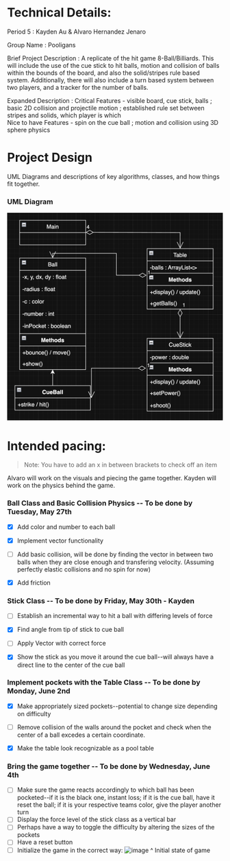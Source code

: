 


# Technical Details:

Period 5 : Kayden Au & Alvaro Hernandez Jenaro

Group Name : Pooligans

Brief Project Description :
    A replicate of the hit game 8-Ball/Billiards. This will include the use of the cue stick to hit balls, motion and collision of balls within the bounds of the board, and also the solid/stripes rule based system. Additionally, there will also include a turn based system between two players, and a tracker for the number of balls.

Expanded Description :
    Critical Features - visible board, cue stick, balls ; basic 2D collision and projectile motion ; established rule set between stripes and solids, which player is which   
    Nice to have Features - spin on the cue ball ; motion and collision using 3D sphere physics

# Project Design

UML Diagrams and descriptions of key algorithms, classes, and how things fit together.

### UML Diagram ###
![UML Diagram](uml.png)


# Intended pacing:

> Note: You have to add an x in between brackets to check off an item

Alvaro will work on the visuals and piecing the game together.
Kayden will work on the physics behind the game.

### Ball Class and Basic Collision Physics -- To be done by Tuesday, May 27th
- [x] Add color and number to each ball
- [x] Implement vector functionality
- [ ] Add basic collision, will be done by finding the vector in between two balls when they are close enough and transfering velocity. (Assuming perfectly elastic collisions and no spin for now)
- [x] Add friction



### Stick Class -- To be done by Friday, May 30th - Kayden
- [ ] Establish an incremental way to hit a ball with differing levels of force
- [x] Find angle from tip of stick to cue ball
- [ ] Apply Vector with correct force
- [x] Show the stick as you move it around the cue ball--will always have a direct line to the center of the cue ball



### Implement pockets with the Table Class -- To be done by Monday, June 2nd
- [x] Make appropriately sized pockets--potential to change size depending on difficulty
- [ ] Remove collision of the walls around the pocket and check when the center of a ball excedes a certain coordinate.
- [x] Make the table look recognizable as a pool table



### Bring the game together -- To be done by Wednesday, June 4th
- [ ] Make sure the game reacts accordingly to which ball has been pocketed--if it is the black one, instant loss; if it is the cue ball, have it reset the ball; if it is your respective teams color, give the player another turn
- [ ] Display the force level of the stick class as a vertical bar
- [ ] Perhaps have a way to toggle the difficulty by altering the sizes of the pockets
- [ ] Have a reset button
- [ ] Initialize the game in the correct way:
![image](https://github.com/user-attachments/assets/3e87d1c2-1734-445a-89ba-500da1f44dee)
^ Initial state of game
